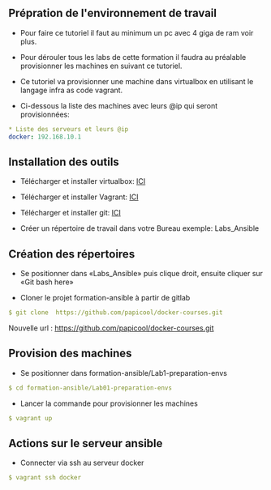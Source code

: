 ## Prépration de l'environnement de travail

* Pour faire ce tutoriel il faut au minimum un pc avec 4 giga de ram voir plus.

* Pour dérouler tous les labs de cette formation il faudra au préalable provisionner les machines en suivant ce tutoriel.

* Ce tutoriel va provisionner une machine dans virtualbox en utilisant le langage infra as code vagrant.

* Ci-dessous la liste des machines avec leurs @ip  qui seront provisionnées:

```yaml
* Liste des serveurs et leurs @ip
docker: 192.168.10.1
```

## Installation des outils


* Télécharger et installer virtualbox: [ICI](https://www.virtualbox.org/wiki/Downloads)

* Télécharger et installer Vagrant: [ICI](https://www.vagrantup.com/downloads.html)

* Télécharger et installer git: [ICI](https://git-scm.com/downloads)

* Créer un répertoire de travail dans votre Bureau exemple: Labs_Ansible


## Création des répertoires

* Se positionner dans «Labs_Ansible» puis clique droit, ensuite cliquer sur «Git bash here»

* Cloner le projet formation-ansible à partir de gitlab

```yaml
$ git clone  https://github.com/papicool/docker-courses.git
```

Nouvelle url : https://github.com/papicool/docker-courses.git


## Provision des machines

* Se positionner dans formation-ansible/Lab1-preparation-envs

```yaml
$ cd formation-ansible/Lab01-preparation-envs
```

* Lancer la commande pour provisionner les machines

```yaml
$ vagrant up
```

## Actions sur le serveur ansible

* Connecter via ssh au serveur docker

```yaml
$ vagrant ssh docker
```
